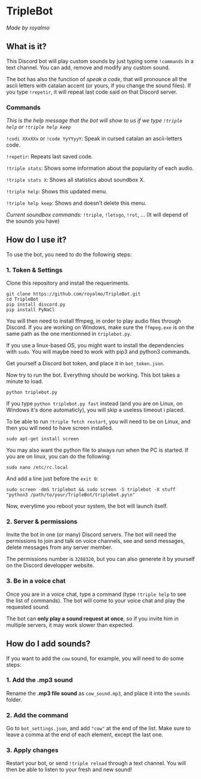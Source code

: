 # TripleBot

*Made by royalmo*

## What is it?

This Discord bot will play custom sounds by just typing some `!commands` in a text channel. You can add, remove and modify any custom sound.

The bot has also the function of *speak a code*, that will pronounce all the ascii letters with catalan accent (or yours, if you change the sound files). If you type `!repetir`, it will repeat last code said on that Discord server.

### Commands
*This is the help message that the bot will show to us if we type `!triple help` or `!triple help keep`*


`!codi XXxXXx` or `!code YyYYyyY`: Speak in cursed catalan an ascii-letters code.

`!repetir`: Repeats last saved code.

`!triple stats`: Shows some information about the popularity of each audio.

`!triple stats X`: Shows all statistics about soundbox X.

`!triple help`: Shows this updated menu.

`!triple help keep`: Shows and doesn't delete this menu.

*Current soundbox commands:*
`!triple`, `!letsgo`, `!rot`, ... (It will depend of the sounds you have)


## How do I use it?

To use the bot, you need to do the following steps:

### 1. Token & Settings
Clone this repository and install the requeriments.

```
git clone https://github.com/royalmo/TripleBot.git
cd TripleBot
pip install discord.py
pip install PyNaCl
```

You will then need to install ffmpeg, in order to play audio files through Discord. If you are working on Windows, make sure the `ffmpeg.exe` is on the same path as the one mentionned in `triplebot.py`.

If you use a linux-based OS, you might want to install the dependencies with `sudo`. You will maybe need to work with pip3 and python3 commands.

Get yourself a Discord bot token, and place it in `bot_token.json`.

Now try to run the bot. Everything should be working. This bot takes a minute to load.
```
python triplebot.py
```
If you type `python triplebot.py fast` instead (and you are on Linux, on Windows it's done automaticly), you will skip a useless timeout i placed.

To be able to run `!triple fetch restart`, you will need to be on Linux, and then you will need to have screen installed.
```
sudo apt-get install screen
```

You may also want the python file to always run when the PC is started. If you are on linux, you can do the following:
```
sudo nano /etc/rc.local
```
And add a line just before the `exit 0`:
```
sudo screen -dmS triplebot && sudo screen -S triplebot -X stuff "python3 /path/to/your/TripleBot/triplebot.py\n"
```

Now, everytime you reboot your system, the bot will launch itself.

### 2. Server & permissions
Invite the bot in one (or many) Discord servers. The bot will need the permissions to join and talk on voice channels, see and send messages, delete messages from any server member.

The permissions number is `3288320`, but you can also generete it by yourself on the Discord developper website.

### 3. Be in a voice chat
Once you are in a voice chat, type a command (type `!triple help` to see the list of commands). The bot will come to your voice chat and play the requested sound.

The bot can **only play a sound request at once**, so if you invite him in multiple servers, it may work slower than expected.


## How do I add sounds?
If you want to add the `cow` sound, for example, you will need to do some steps:

### 1. Add the .mp3 sound
Rename the **.mp3 file sound** as `cow_sound.mp3`, and place it into the `sounds` folder.

### 2. Add the command
Go to `bot_settings.json`, and add `"cow"` at the end of the list. Make sure to leave a comma at the end of each element, except the last one.

### 3. Apply changes
Restart your bot, or send `!triple reload` through a text channel. You will then be able to listen to your fresh and new sound!